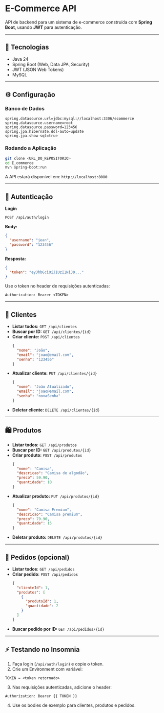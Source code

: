 # E-Commerce API

API de backend para um sistema de e-commerce construída com **Spring Boot**, usando **JWT** para autenticação.

---

## 🔧 Tecnologias

- Java 24
- Spring Boot (Web, Data JPA, Security)  
- JWT (JSON Web Tokens)   
- MySQL
---

## ⚙️ Configuração

### Banco de Dados
```properties
spring.datasource.url=jdbc:mysql://localhost:3306/ecommerce
spring.datasource.username=root
spring.datasource.password=123456
spring.jpa.hibernate.ddl-auto=update
spring.jpa.show-sql=true
```

### Rodando a Aplicação
```bash
git clone <URL_DO_REPOSITORIO>
cd E_commerce
mvn spring-boot:run
```

A API estará disponível em: `http://localhost:8080`

---

## 🔐 Autenticação

**Login**

`POST /api/auth/login`

**Body:**
```json
{
  "username": "jean",
  "password": "123456"
}
```

**Resposta:**
```json
{
  "token": "eyJhbGciOiJIUzI1NiJ9..."
}
```

Use o token no header de requisições autenticadas:

```
Authorization: Bearer <TOKEN>
```

---

## 👥 Clientes

- **Listar todos:** `GET /api/clientes`  
- **Buscar por ID:** `GET /api/clientes/{id}`  
- **Criar cliente:** `POST /api/clientes`  
  ```json
  {
    "nome": "João",
    "email": "joao@email.com",
    "senha": "123456"
  }
  ```  
- **Atualizar cliente:** `PUT /api/clientes/{id}`  
  ```json
  {
    "nome": "João Atualizado",
    "email": "joao@email.com",
    "senha": "novaSenha"
  }
  ```  
- **Deletar cliente:** `DELETE /api/clientes/{id}`  

---

## 🛍 Produtos

- **Listar todos:** `GET /api/produtos`  
- **Buscar por ID:** `GET /api/produtos/{id}`  
- **Criar produto:** `POST /api/produtos`  
  ```json
  {
    "nome": "Camisa",
    "descricao": "Camisa de algodão",
    "preco": 59.90,
    "quantidade": 10
  }
  ```  
- **Atualizar produto:** `PUT /api/produtos/{id}`  
  ```json
  {
    "nome": "Camisa Premium",
    "descricao": "Camisa premium",
    "preco": 79.90,
    "quantidade": 15
  }
  ```  
- **Deletar produto:** `DELETE /api/produtos/{id}`  

---

## 📝 Pedidos (opcional)

- **Listar todos:** `GET /api/pedidos`  
- **Criar pedido:** `POST /api/pedidos`  
  ```json
  {
    "clienteId": 1,
    "produtos": [
      {
        "produtoId": 1,
        "quantidade": 2
      }
    ]
  }
  ```  
- **Buscar pedido por ID:** `GET /api/pedidos/{id}`  

---

## ⚡ Testando no Insomnia

1. Faça login (`/api/auth/login`) e copie o token.  
2. Crie um Environment com variável:
```
TOKEN = <token retornado>
```  
3. Nas requisições autenticadas, adicione o header:
```
Authorization: Bearer {{ TOKEN }}
```  
4. Use os bodies de exemplo para clientes, produtos e pedidos.

